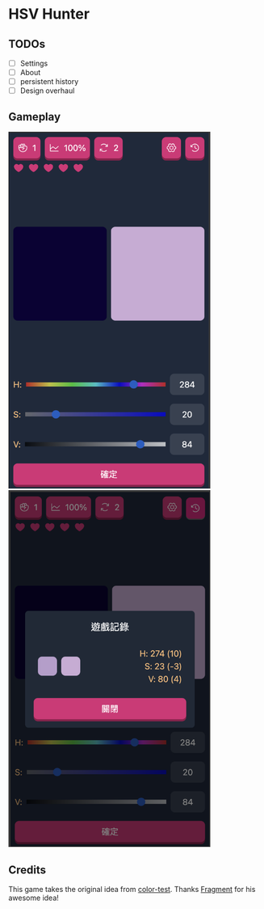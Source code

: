 # HSV Hunter

## TODOs

- [ ] Settings
- [ ] About
- [ ] persistent history
- [ ] Design overhaul

## Gameplay

<img src="./docs/images/1.png" width="400">

<img src="./docs/images/2.png" width="400">

## Credits

This game takes the original idea from [color-test](https://dream7fragment.itch.io/color-test). Thanks [Fragment](https://www.facebook.com/Dream7Fragment) for his awesome idea!

